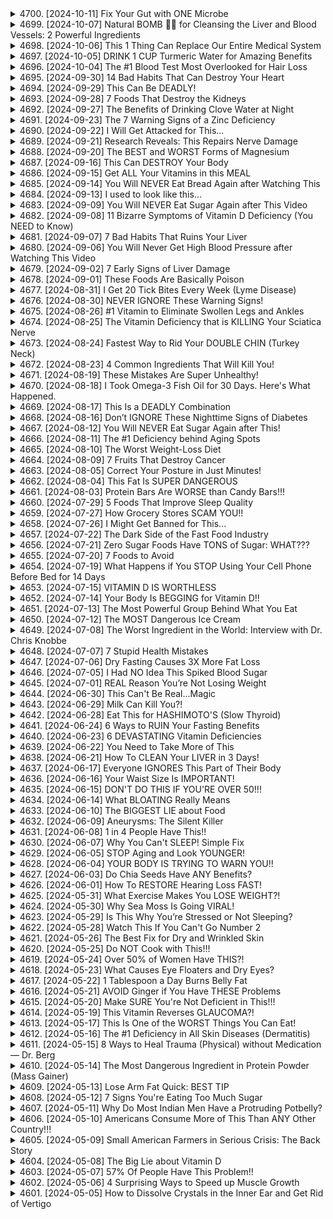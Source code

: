 <details>
<summary>4700. [2024-10-11] Fix Your Gut with ONE Microbe</summary>

[[Youtube]](https://www.youtube.com/watch?v=nZV1oYv5Ddo)


</details>

<details>
<summary>4699. [2024-10-07] Natural BOMB 🧄🧅 for Cleansing the Liver and Blood Vessels: 2 Powerful Ingredients</summary>

[[Youtube]](https://www.youtube.com/watch?v=_zHW-dDl3tM)


</details>

<details>
<summary>4698. [2024-10-06] This 1 Thing Can Replace Our Entire Medical System</summary>

[[Youtube]](https://www.youtube.com/watch?v=gKviXbX8xGM)


</details>

<details>
<summary>4697. [2024-10-05] DRINK 1 CUP Turmeric Water for Amazing Benefits</summary>

[[Youtube]](https://www.youtube.com/watch?v=0QftLonhnuk)


</details>

<details>
<summary>4696. [2024-10-04] The #1 Blood Test Most Overlooked for Hair Loss</summary>

[[Youtube]](https://www.youtube.com/watch?v=BlnOEpsPt1A)


</details>

<details>
<summary>4695. [2024-09-30] 14 Bad Habits That Can Destroy Your Heart</summary>

[[Youtube]](https://www.youtube.com/watch?v=AtBElcAs6H0)


</details>

<details>
<summary>4694. [2024-09-29] This Can Be DEADLY!</summary>

[[Youtube]](https://www.youtube.com/watch?v=JNxZiBTWxSU)


</details>

<details>
<summary>4693. [2024-09-28] 7 Foods That Destroy the Kidneys</summary>

[[Youtube]](https://www.youtube.com/watch?v=GcRNVf9XU-M)


</details>

<details>
<summary>4692. [2024-09-27] The Benefits of Drinking Clove Water at Night</summary>

[[Youtube]](https://www.youtube.com/watch?v=XEcssz8NOhg)


</details>

<details>
<summary>4691. [2024-09-23] The 7 Warning Signs of a Zinc Deficiency</summary>

[[Youtube]](https://www.youtube.com/watch?v=kUmXIXsMi0g)


</details>

<details>
<summary>4690. [2024-09-22] I Will Get Attacked for This...</summary>

[[Youtube]](https://www.youtube.com/watch?v=OiU1B6VNDvQ)


</details>

<details>
<summary>4689. [2024-09-21] Research Reveals: This Repairs Nerve Damage</summary>

[[Youtube]](https://www.youtube.com/watch?v=8OSlBn6qRqs)


</details>

<details>
<summary>4688. [2024-09-20] The BEST and WORST Forms of Magnesium</summary>

[[Youtube]](https://www.youtube.com/watch?v=7lSQ2hnycLg)


</details>

<details>
<summary>4687. [2024-09-16] This Can DESTROY Your Body</summary>

[[Youtube]](https://www.youtube.com/watch?v=t0jf5NRwKBM)


</details>

<details>
<summary>4686. [2024-09-15] Get ALL Your Vitamins in this MEAL</summary>

[[Youtube]](https://www.youtube.com/watch?v=r5_NvTvJBY4)


</details>

<details>
<summary>4685. [2024-09-14] You Will NEVER Eat Bread Again after Watching This</summary>

[[Youtube]](https://www.youtube.com/watch?v=3Mo1F8ce1yY)


</details>

<details>
<summary>4684. [2024-09-13] I used to look like this…</summary>

[[Youtube]](https://www.youtube.com/watch?v=JmCBAkmJ-rs)


</details>

<details>
<summary>4683. [2024-09-09] You Will NEVER Eat Sugar Again after This Video</summary>

[[Youtube]](https://www.youtube.com/watch?v=tpo_Iv4EN98)


</details>

<details>
<summary>4682. [2024-09-08] 11 Bizarre Symptoms of Vitamin D Deficiency (You NEED to Know)</summary>

[[Youtube]](https://www.youtube.com/watch?v=AXq2ZdXXFCU)


</details>

<details>
<summary>4681. [2024-09-07] 7 Bad Habits That Ruins Your Liver</summary>

[[Youtube]](https://www.youtube.com/watch?v=4t4_ehyKDsU)


</details>

<details>
<summary>4680. [2024-09-06] You Will Never Get High Blood Pressure after Watching This Video</summary>

[[Youtube]](https://www.youtube.com/watch?v=xUu0vqcP7fE)


</details>

<details>
<summary>4679. [2024-09-02] 7 Early Signs of Liver Damage</summary>

[[Youtube]](https://www.youtube.com/watch?v=QTlp6VTu4S8)


</details>

<details>
<summary>4678. [2024-09-01] These Foods Are Basically Poison</summary>

[[Youtube]](https://www.youtube.com/watch?v=wBG8wWvModg)


</details>

<details>
<summary>4677. [2024-08-31] I Get 20 Tick Bites Every Week (Lyme Disease)</summary>

[[Youtube]](https://www.youtube.com/watch?v=5KSi-yCa4hE)


</details>

<details>
<summary>4676. [2024-08-30] NEVER IGNORE These Warning Signs!</summary>

[[Youtube]](https://www.youtube.com/watch?v=cojfbFPi9-A)


</details>

<details>
<summary>4675. [2024-08-26] #1 Vitamin to Eliminate Swollen Legs and Ankles</summary>

[[Youtube]](https://www.youtube.com/watch?v=TBSGhpG8yfE)


</details>

<details>
<summary>4674. [2024-08-25] The Vitamin Deficiency that is KILLING Your Sciatica Nerve</summary>

[[Youtube]](https://www.youtube.com/watch?v=qY8ypQGEhCA)


</details>

<details>
<summary>4673. [2024-08-24] Fastest Way to Rid Your DOUBLE CHIN (Turkey Neck)</summary>

[[Youtube]](https://www.youtube.com/watch?v=GFE8qfwN23U)


</details>

<details>
<summary>4672. [2024-08-23] 4 Common Ingredients That Will Kill You!</summary>

[[Youtube]](https://www.youtube.com/watch?v=NdQfUJRY6SQ)


</details>

<details>
<summary>4671. [2024-08-19] These Mistakes Are Super Unhealthy!</summary>

[[Youtube]](https://www.youtube.com/watch?v=_JrqyBwy_eo)


</details>

<details>
<summary>4670. [2024-08-18] I Took Omega-3 Fish Oil for 30 Days. Here's What Happened.</summary>

[[Youtube]](https://www.youtube.com/watch?v=0aj0UTxmmv4)


</details>

<details>
<summary>4669. [2024-08-17] This Is a DEADLY Combination</summary>

[[Youtube]](https://www.youtube.com/watch?v=pdKgMQI_JoI)


</details>

<details>
<summary>4668. [2024-08-16] Don’t IGNORE These Nighttime Signs of Diabetes</summary>

[[Youtube]](https://www.youtube.com/watch?v=xpH45c2BrMM)


</details>

<details>
<summary>4667. [2024-08-12] You Will NEVER Eat Sugar Again after This!</summary>

[[Youtube]](https://www.youtube.com/watch?v=WGLgSAwuygo)


</details>

<details>
<summary>4666. [2024-08-11] The #1 Deficiency behind Aging Spots</summary>

[[Youtube]](https://www.youtube.com/watch?v=vJu7v9JtD-o)


</details>

<details>
<summary>4665. [2024-08-10] The Worst Weight-Loss Diet</summary>

[[Youtube]](https://www.youtube.com/watch?v=ko5ThlWuYaw)


</details>

<details>
<summary>4664. [2024-08-09] 7 Fruits That Destroy Cancer</summary>

[[Youtube]](https://www.youtube.com/watch?v=xVgfijICfrI)


</details>

<details>
<summary>4663. [2024-08-05] Correct Your Posture in Just Minutes!</summary>

[[Youtube]](https://www.youtube.com/watch?v=PQnS87AnnR0)


</details>

<details>
<summary>4662. [2024-08-04] This Fat Is SUPER DANGEROUS</summary>

[[Youtube]](https://www.youtube.com/watch?v=O3EWt8jyX2E)


</details>

<details>
<summary>4661. [2024-08-03] Protein Bars Are WORSE than Candy Bars!!!</summary>

[[Youtube]](https://www.youtube.com/watch?v=3PYi3yIiMig)


</details>

<details>
<summary>4660. [2024-07-29] 5 Foods That Improve Sleep Quality</summary>

[[Youtube]](https://www.youtube.com/watch?v=Xs1i6QzoB6o)


</details>

<details>
<summary>4659. [2024-07-27] How Grocery Stores SCAM YOU!!</summary>

[[Youtube]](https://www.youtube.com/watch?v=MuVMHPuXWAQ)


</details>

<details>
<summary>4658. [2024-07-26] I Might Get Banned for This...</summary>

[[Youtube]](https://www.youtube.com/watch?v=K_C3RIudfFw)


</details>

<details>
<summary>4657. [2024-07-22] The Dark Side of the Fast Food Industry</summary>

[[Youtube]](https://www.youtube.com/watch?v=KPcb9zNRC9I)


</details>

<details>
<summary>4656. [2024-07-21] Zero Sugar Foods Have TONS of Sugar: WHAT???</summary>

[[Youtube]](https://www.youtube.com/watch?v=U1PQy1DeHEk)


</details>

<details>
<summary>4655. [2024-07-20] 7 Foods to Avoid</summary>

[[Youtube]](https://www.youtube.com/watch?v=tJG0kYFUIyE)


</details>

<details>
<summary>4654. [2024-07-19] What Happens if You STOP Using Your Cell Phone Before Bed for 14 Days</summary>

[[Youtube]](https://www.youtube.com/watch?v=CozZ1Rcm55E)


</details>

<details>
<summary>4653. [2024-07-15] VITAMIN D IS WORTHLESS</summary>

[[Youtube]](https://www.youtube.com/watch?v=EWZrSK4xtXs)


</details>

<details>
<summary>4652. [2024-07-14] Your Body Is BEGGING for Vitamin D!!</summary>

[[Youtube]](https://www.youtube.com/watch?v=QAQ7r6jLEww)


</details>

<details>
<summary>4651. [2024-07-13] The Most Powerful Group Behind What You Eat</summary>

[[Youtube]](https://www.youtube.com/watch?v=i4jfBoOXNs8)


</details>

<details>
<summary>4650. [2024-07-12] The MOST Dangerous Ice Cream</summary>

[[Youtube]](https://www.youtube.com/watch?v=q7xtsTM4ysw)


</details>

<details>
<summary>4649. [2024-07-08] The Worst Ingredient in the World: Interview with Dr. Chris Knobbe</summary>

[[Youtube]](https://www.youtube.com/watch?v=MuYvGyNXvPk)


</details>

<details>
<summary>4648. [2024-07-07] 7 Stupid Health Mistakes</summary>

[[Youtube]](https://www.youtube.com/watch?v=dS3owmZ_QnY)


</details>

<details>
<summary>4647. [2024-07-06] Dry Fasting Causes 3X More Fat Loss</summary>

[[Youtube]](https://www.youtube.com/watch?v=WCyY3OmdJCg)


</details>

<details>
<summary>4646. [2024-07-05] I Had NO Idea This Spiked Blood Sugar</summary>

[[Youtube]](https://www.youtube.com/watch?v=znFnEVb-eZ4)


</details>

<details>
<summary>4645. [2024-07-01] REAL Reason You’re Not Losing Weight</summary>

[[Youtube]](https://www.youtube.com/watch?v=lFbFEzsKbzc)


</details>

<details>
<summary>4644. [2024-06-30] This Can't Be Real...Magic</summary>

[[Youtube]](https://www.youtube.com/watch?v=5f5JF2VXpWQ)


</details>

<details>
<summary>4643. [2024-06-29] Milk Can Kill You?!</summary>

[[Youtube]](https://www.youtube.com/watch?v=kEs2epLMq4Y)


</details>

<details>
<summary>4642. [2024-06-28] Eat This for HASHIMOTO'S (Slow Thyroid)</summary>

[[Youtube]](https://www.youtube.com/watch?v=8iARMPdrblY)


</details>

<details>
<summary>4641. [2024-06-24] 6 Ways to RUIN Your Fasting Benefits</summary>

[[Youtube]](https://www.youtube.com/watch?v=5wXcNJWrsmQ)


</details>

<details>
<summary>4640. [2024-06-23] 6 DEVASTATING Vitamin Deficiencies</summary>

[[Youtube]](https://www.youtube.com/watch?v=nEQi-jsRFK4)


</details>

<details>
<summary>4639. [2024-06-22] You Need to Take More of This</summary>

[[Youtube]](https://www.youtube.com/watch?v=rP7_UePVK3Q)


</details>

<details>
<summary>4638. [2024-06-21] How To CLEAN Your LIVER in 3 Days!</summary>

[[Youtube]](https://www.youtube.com/watch?v=4Wd5a4veej8)


</details>

<details>
<summary>4637. [2024-06-17] Everyone IGNORES This Part of Their Body</summary>

[[Youtube]](https://www.youtube.com/watch?v=IqGowurcVPs)


</details>

<details>
<summary>4636. [2024-06-16] Your Waist Size Is IMPORTANT!</summary>

[[Youtube]](https://www.youtube.com/watch?v=_CqXHYgKKtY)


</details>

<details>
<summary>4635. [2024-06-15] DON'T DO THIS IF YOU'RE OVER 50!!!</summary>

[[Youtube]](https://www.youtube.com/watch?v=wCNNDojIDto)


</details>

<details>
<summary>4634. [2024-06-14] What BLOATING Really Means</summary>

[[Youtube]](https://www.youtube.com/watch?v=CrY61zNEL_g)


</details>

<details>
<summary>4633. [2024-06-10] The BIGGEST LIE about Food</summary>

[[Youtube]](https://www.youtube.com/watch?v=XbKqWWHE-zw)


</details>

<details>
<summary>4632. [2024-06-09] Aneurysms: The Silent Killer</summary>

[[Youtube]](https://www.youtube.com/watch?v=rsl0Gsqgf94)


</details>

<details>
<summary>4631. [2024-06-08] 1 in 4 People Have This!!</summary>

[[Youtube]](https://www.youtube.com/watch?v=rrnhb2-bQKY)


</details>

<details>
<summary>4630. [2024-06-07] Why You Can't SLEEP! Simple Fix</summary>

[[Youtube]](https://www.youtube.com/watch?v=pf_z1OSYxmk)


</details>

<details>
<summary>4629. [2024-06-05] STOP Aging and Look YOUNGER!</summary>

[[Youtube]](https://www.youtube.com/watch?v=Rra9FJ2lURI)


</details>

<details>
<summary>4628. [2024-06-04] YOUR BODY IS TRYING TO WARN YOU!!</summary>

[[Youtube]](https://www.youtube.com/watch?v=yBOrKcsVbOs)


</details>

<details>
<summary>4627. [2024-06-03] Do Chia Seeds Have ANY Benefits?</summary>

[[Youtube]](https://www.youtube.com/watch?v=oDHqTnjBM0Y)


</details>

<details>
<summary>4626. [2024-06-01] How To RESTORE Hearing Loss FAST!</summary>

[[Youtube]](https://www.youtube.com/watch?v=YC7b3EfnmSw)


</details>

<details>
<summary>4625. [2024-05-31] What Exercise Makes You LOSE WEIGHT?!</summary>

[[Youtube]](https://www.youtube.com/watch?v=1CV8B82r5Sg)


</details>

<details>
<summary>4624. [2024-05-30] Why Sea Moss Is Going VIRAL!</summary>

[[Youtube]](https://www.youtube.com/watch?v=Us6oOuI-S7Y)


</details>

<details>
<summary>4623. [2024-05-29] Is This Why You’re Stressed or Not Sleeping?</summary>

[[Youtube]](https://www.youtube.com/watch?v=HeQffcNyo2w)


</details>

<details>
<summary>4622. [2024-05-28] Watch This If You Can't Go Number 2</summary>

[[Youtube]](https://www.youtube.com/watch?v=3sBFSidJcg0)


</details>

<details>
<summary>4621. [2024-05-26] The Best Fix for Dry and Wrinkled Skin</summary>

[[Youtube]](https://www.youtube.com/watch?v=gA0p8WkGSCw)


</details>

<details>
<summary>4620. [2024-05-25] Do NOT Cook with This!!!</summary>

[[Youtube]](https://www.youtube.com/watch?v=hmkoFDMAvkc)


</details>

<details>
<summary>4619. [2024-05-24] Over 50% of Women Have THIS?!</summary>

[[Youtube]](https://www.youtube.com/watch?v=YTd9JJw6sc8)


</details>

<details>
<summary>4618. [2024-05-23] What Causes Eye Floaters and Dry Eyes?</summary>

[[Youtube]](https://www.youtube.com/watch?v=T9WkRYMfvp8)


</details>

<details>
<summary>4617. [2024-05-22] 1 Tablespoon a Day Burns Belly Fat</summary>

[[Youtube]](https://www.youtube.com/watch?v=WRp_nuoO8FE)


</details>

<details>
<summary>4616. [2024-05-21] AVOID Ginger if You Have THESE Problems</summary>

[[Youtube]](https://www.youtube.com/watch?v=xVHvzOTgUyU)


</details>

<details>
<summary>4615. [2024-05-20] Make SURE You're Not Deficient in This!!!</summary>

[[Youtube]](https://www.youtube.com/watch?v=bIr5LgufkNQ)


</details>

<details>
<summary>4614. [2024-05-19] This Vitamin Reverses GLAUCOMA?!</summary>

[[Youtube]](https://www.youtube.com/watch?v=yizGW894YGs)


</details>

<details>
<summary>4613. [2024-05-17] This Is One of the WORST Things You Can Eat!</summary>

[[Youtube]](https://www.youtube.com/watch?v=NJFOF_VEwFs)


</details>

<details>
<summary>4612. [2024-05-16] The #1 Deficiency in All Skin Diseases (Dermatitis)</summary>

[[Youtube]](https://www.youtube.com/watch?v=kSz53G0ByKM)


</details>

<details>
<summary>4611. [2024-05-15] 8 Ways to Heal Trauma (Physical) without Medication — Dr. Berg</summary>

[[Youtube]](https://www.youtube.com/watch?v=fYmq9JMlFRA)


</details>

<details>
<summary>4610. [2024-05-14] The Most Dangerous Ingredient in Protein Powder (Mass Gainer)</summary>

[[Youtube]](https://www.youtube.com/watch?v=tlygQAYBZiY)


</details>

<details>
<summary>4609. [2024-05-13] Lose Arm Fat Quick: BEST TIP</summary>

[[Youtube]](https://www.youtube.com/watch?v=2ALt5tgCFgg)


</details>

<details>
<summary>4608. [2024-05-12] 7 Signs You're Eating Too Much Sugar</summary>

[[Youtube]](https://www.youtube.com/watch?v=a4zXbFp3djA)


</details>

<details>
<summary>4607. [2024-05-11] Why Do Most Indian Men Have a Protruding Potbelly?</summary>

[[Youtube]](https://www.youtube.com/watch?v=iOO35cEQXfw)


</details>

<details>
<summary>4606. [2024-05-10] Americans Consume More of This Than ANY Other Country!!!</summary>

[[Youtube]](https://www.youtube.com/watch?v=Ni1bs_nFIPQ)


</details>

<details>
<summary>4605. [2024-05-09] Small American Farmers in Serious Crisis: The Back Story</summary>

[[Youtube]](https://www.youtube.com/watch?v=RpOpgq727tk)


</details>

<details>
<summary>4604. [2024-05-08] The Big Lie about Vitamin D</summary>

[[Youtube]](https://www.youtube.com/watch?v=H_U5QRk_Wrc)


</details>

<details>
<summary>4603. [2024-05-07] 57% Of People Have This Problem!!</summary>

[[Youtube]](https://www.youtube.com/watch?v=KQsR4sVOfaA)


</details>

<details>
<summary>4602. [2024-05-06] 4 Surprising Ways to Speed up Muscle Growth</summary>

[[Youtube]](https://www.youtube.com/watch?v=cPDHHIgcwlU)


</details>

<details>
<summary>4601. [2024-05-05] How to Dissolve Crystals in the Inner Ear and Get Rid of Vertigo</summary>

[[Youtube]](https://www.youtube.com/watch?v=4bpS3VVrKO0)


</details>

